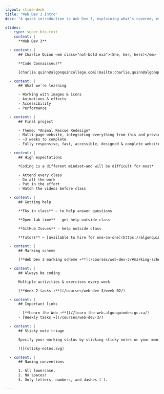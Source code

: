 ```yaml
---
layout: slide-deck
title: "Web Dev 3 intro"
desc: "A quick introduction to Web Dev 3, explaining what’s covered, expectations & marking scheme."

slides:
  - type: super-big-text
    content: |
      **Web Dev 3**

  - content: |
      ## Charlie Quinn <em class="not-bold exa">(She, her, hers)</em>

      **Code Connaisseur**

      [charlie.quinn@algonquincollege.com](mailto:charlie.quinn@algonquincollege.com)

  - content: |
      ## What we’re learning

      - Working with images & icons
      - Animations & effects
      - Accessibility
      - Performance

  - content: |
      ## Final project

      - Theme: *Animal Rescue Redesign*
      - Multi-page website, integrating everything from this and previous terms
      - ~3 weeks to complete
      - Fully responsive, fast, accessible, designed & complete website

  - content: |
      ## High expectations

      *Coding is a different mindset—and will be difficult for most*

      - Attend every class
      - Do all the work
      - Put in the effort
      - Watch the videos before class

  - content: |
      ## Getting help

      **TAs in class** — to help answer questions

      **Open lab time** — get help outside class

      **GitHub Issues** — help outside class

      **Tutors** — [available to hire for one-on-one](https://algonquincollege.libguides.com/slc/peer-tutoring)

  - content: |
      ## Marking scheme

      [**Web Dev 3 marking scheme ➔**](/courses/web-dev-3/#marking-scheme)

  - content: |
      ## Always be coding

      Multiple activities & exercises every week

      [**Week 2 tasks ➔**](/courses/web-dev-3/week-02/)

  - content: |
      ## Important links

      - [**Learn the Web ➔**](//learn-the-web.algonquindesign.ca/)
      - [Weekly tasks ➔](/courses/web-dev-3/)

  - content: |
      ## Sticky note triage

      Specify your working status by sticking sticky notes on your monitor

      ![](sticky-notes.svg)

  - content: |
      ## Naming conventions

      1. All lowercase.
      2. No spaces!
      3. Only letters, numbers, and dashes (-).

---
```

